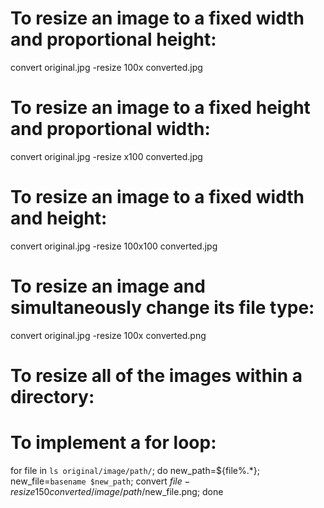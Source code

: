 # To resize an image to a fixed width and proportional height:

convert original.jpg -resize 100x converted.jpg

# To resize an image to a fixed height and proportional width:

convert original.jpg -resize x100 converted.jpg

# To resize an image to a fixed width and height:

convert original.jpg -resize 100x100 converted.jpg

# To resize an image and simultaneously change its file type:

convert original.jpg -resize 100x converted.png

# To resize all of the images within a directory:

# To implement a for loop:

for file in `ls original/image/path/`;
do new_path=${file%.*};
    new_file=`basename $new_path`;
    convert $file -resize 150 converted/image/path/$new_file.png;
done
